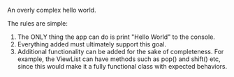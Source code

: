 An overly complex hello world. 

The rules are simple:

1. The ONLY thing the app can do is print "Hello World" to the console.
2. Everything added must ultimately support this goal.
3. Additional functionality can be added for the sake of completeness. 
	For example, the ViewList can have methods such as pop() and shift() etc, since this would make it a fully functional class with expected behaviors.